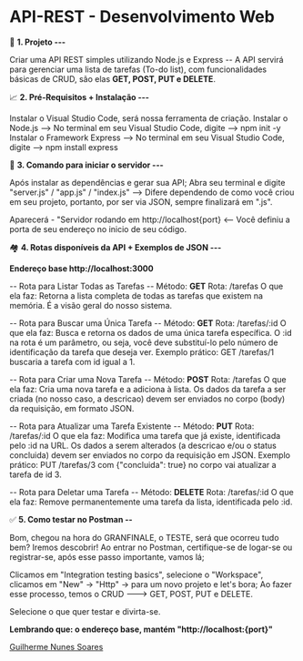 # API-REST - Desenvolvimento Web  


🚀​ **1. Projeto ---**

Criar uma API REST simples utilizando Node.js e Express -- 
A API servirá para gerenciar uma lista de tarefas (To-do list), com funcionalidades básicas de CRUD, são elas **GET, POST, PUT e DELETE**.


​📈​ **2. Pré-Requisitos + Instalação ---**

Instalar o Visual Studio Code, será nossa ferramenta de criação. 
Instalar o Node.js --> No terminal em seu Visual Studio Code, digite --> npm init -y
Instalar o Framework Express --> No terminal em seu Visual Studio Code, digite --> npm install express

👾​ **3. Comando para iniciar o servidor ---**

Após instalar as dependências e gerar sua API;
Abra seu terminal e digite "server.js" / "app.js" / "index.js" --> Difere dependendo de como você criou em seu projeto, portanto, por ser via JSON, sempre finalizará em ".js".

Aparecerá - "Servidor rodando em http://localhost{port} <-- Você definiu a porta de seu endereço no inicio de seu código.


🏘️ **4. Rotas disponíveis da API + Exemplos de JSON ---**

**Endereço base http://localhost:3000**

-- Rota para Listar Todas as Tarefas --
Método: **GET**
Rota: /tarefas
O que ela faz: Retorna a lista completa de todas as tarefas que existem na memória. É a visão geral do nosso sistema.

-- Rota para Buscar uma Única Tarefa --
Método: **GET**
Rota: /tarefas/:id
O que ela faz: Busca e retorna os dados de uma única tarefa específica. O :id na rota é um parâmetro, ou seja, você deve substituí-lo pelo número de identificação da tarefa que deseja ver.
Exemplo prático: GET /tarefas/1 buscaria a tarefa com id igual a 1.

-- Rota para Criar uma Nova Tarefa --
Método: **POST**
Rota: /tarefas
O que ela faz: Cria uma nova tarefa e a adiciona à lista. Os dados da tarefa a ser criada (no nosso caso, a descricao) devem ser enviados no corpo (body) da requisição, em formato JSON.

-- Rota para Atualizar uma Tarefa Existente --
Método: **PUT**
Rota: /tarefas/:id
O que ela faz: Modifica uma tarefa que já existe, identificada pelo :id na URL. Os dados a serem alterados (a descricao e/ou o status concluida) devem ser enviados no corpo da requisição em JSON.
Exemplo prático: PUT /tarefas/3 com {"concluida": true} no corpo vai atualizar a tarefa de id 3.

-- Rota para Deletar uma Tarefa --
Método: **DELETE**
Rota: /tarefas/:id
O que ela faz: Remove permanentemente uma tarefa da lista, identificada pelo :id.


✅​ **5. Como testar no Postman --**

Bom, chegou na hora do GRANFINALE, o TESTE, será que ocorreu tudo bem? Iremos descobrir!
Ao entrar no Postman, certifique-se de logar-se ou registrar-se, após esse passo importante, vamos lá;

Clicamos em "Integration testing basics", selecione o "Workspace", clicamos em "New" -> "Http" -> para um novo projeto e let's bora;
Ao fazer esse processo, temos o CRUD ---> GET, POST, PUT e DELETE.

Selecione o que quer testar e divirta-se.

**Lembrando que: o endereço base, mantém "http://localhost:{port}"**


<a href="https://www.linkedin.com/in/guilherme-soares-0a3542208/">Guilherme Nunes Soares</a>
